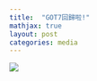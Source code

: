 ```yaml
---
title:  "GOT7回歸啦!"
mathjax: true
layout: post
categories: media
---
```

![](https://bucket-img.tnlmedia.com/cabinet/files/consoles/2/teams/2/2022/5/LqZKHaXE3KdCF0Jl22g0oG8YYtqVUYNftRXbue0Q.png)


